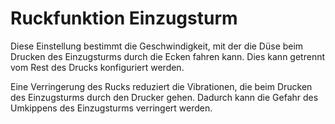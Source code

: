 Ruckfunktion Einzugsturm
====
Diese Einstellung bestimmt die Geschwindigkeit, mit der die Düse beim Drucken des Einzugsturms durch die Ecken fahren kann. Dies kann getrennt vom Rest des Drucks konfiguriert werden.

Eine Verringerung des Rucks reduziert die Vibrationen, die beim Drucken des Einzugsturms durch den Drucker gehen. Dadurch kann die Gefahr des Umkippens des Einzugsturms verringert werden.

<!--if cura_version <= 4.1:Der Ruck des Einzugsturms hat eine erhebliche Auswirkung, wenn der [eckige Einzugsturm](../dual/prime_tower_circular.md) verwendet wird, weil es tatsächlich Ecken zu berücksichtigen gibt. Bei einem runden Einzugsturm ist die Auswirkung dieser Ruckeinstellung vernachlässigbar, da die Ecken im Einzugsturm alle sehr stumpf sind. Es gibt keine großen Richtungsänderungen, so dass selbst ein kleiner Ruck es der Düse ermöglicht, mit maximaler Geschwindigkeit weiterzufahren.-->
